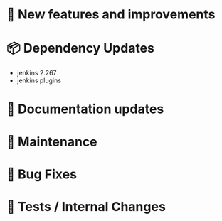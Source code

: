 # 🚀 New features and improvements

# 📦 Dependency Updates
- jenkins 2.267
- jenkins plugins

# 📝 Documentation updates

# 👻 Maintenance

# 🐛 Bug Fixes

# 🚦 Tests / Internal Changes
